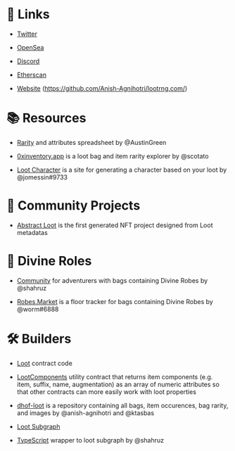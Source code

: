 # 🔗 Links

- [Twitter](https://twitter.com/lootproject)

- [OpenSea](https://opensea.io/collection/lootproject)

- [Discord](https://t.co/MuDVGCeYKo?amp=1)

- [Etherscan](https://etherscan.io/address/0xff9c1b15b16263c61d017ee9f65c50e4ae0113d7)

- [Website](https://www.lootrng.com/) (https://github.com/Anish-Agnihotri/lootrng.com/)

# 📚 Resources

- [Rarity](https://docs.google.com/spreadsheets/d/1Al0Yi-tM7K_05pCKjkQtSJjwbV2jMfac1i_oC4j2EYI) and attributes spreadsheet by @AustinGreen

- [0xinventory.app](https://0xinventory.app) is a loot bag and item rarity explorer by @scotato

- [Loot Character](https://www.lootcharacter.com/) is a site for generating a character based on your loot by @jomessin#9733

# 👥 Community Projects

- [Abstract Loot](https://twitter.com/Abstract_Loot) is the first generated NFT project designed from Loot metadatas

# 👘 Divine Roles

- [Community](https://divineroles.vercel.app/) for adventurers with bags containing Divine Robes by @shahruz

- [Robes.Market](https://robes.market) is a floor tracker for bags containing Divine Robes by @worm#6888

# 🛠 Builders

- [Loot](https://etherscan.io/address/0xff9c1b15b16263c61d017ee9f65c50e4ae0113d7#code) contract code

- [LootComponents](https://etherscan.io/address/0x3eb43b1545a360d1D065CB7539339363dFD445F3#code) utility contract that returns item components (e.g. item, suffix, name, augmentation) as an array of numeric attributes so that other contracts can more easily work with loot properties

- [dhof-loot](https://github.com/Anish-Agnihotri/dhof-loot) is a repository containing all bags, item occurences, bag rarity, and images by @anish-agnihotri and @ktasbas

- [Loot Subgraph](https://thegraph.com/legacy-explorer/subgraph/shahruz/loot)

- [TypeScript](https://github.com/shahruz/loot-sdk) wrapper to loot subgraph by @shahruz

<!-- - [] Sales Bot in #sales -->
